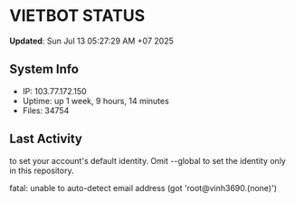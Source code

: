 # VIETBOT STATUS
**Updated**: Sun Jul 13 05:27:29 AM +07 2025

## System Info
- IP: 103.77.172.150
- Uptime: up 1 week, 9 hours, 14 minutes
- Files: 34754

## Last Activity

to set your account's default identity.
Omit --global to set the identity only in this repository.

fatal: unable to auto-detect email address (got 'root@vinh3690.(none)')
